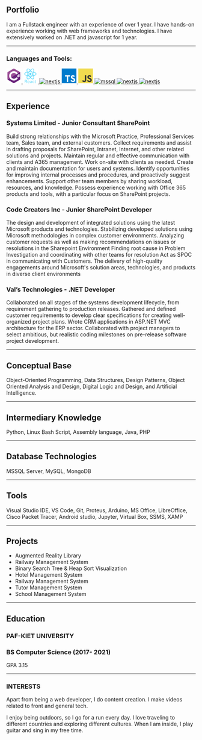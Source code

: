 ## Portfolio

I am a Fullstack engineer with an experience of over 1 year. I have hands-on experience working with web frameworks and technologies. I have extensively worked on .NET and javascript for 1 year.

---

<h3 align="left">Languages and Tools:</h3>
<p align="left"> 
<a href="https://www.w3schools.com/cs/" target="_blank" rel="noreferrer"> <img src="https://raw.githubusercontent.com/devicons/devicon/master/icons/csharp/csharp-original.svg" alt="csharp" width="40" height="40"/> </a>
<a href="https://react.dev/" target="_blank" rel="noreferrer"> <img src="https://raw.githubusercontent.com/devicons/devicon/master/icons/react/react-original-wordmark.svg" alt="react" width="40" height="40"/> </a> 
<a href="https://nextjs.org/" target="_blank" rel="noreferrer"> <img src="https://upload.vectorlogo.zone/logos/nextjs/images/2d3864ef-00e0-4026-ab1d-30e4a98e2899.svg" alt="nextjs" width="auto" height="40"/> </a>  
<a href="https://www.typescriptlang.org/" target="_blank" rel="noreferrer"> <img src="https://raw.githubusercontent.com/devicons/devicon/master/icons/typescript/typescript-original.svg" alt="java" width="40" height="40"/> </a> 
<a href="https://developer.mozilla.org/en-US/docs/Web/JavaScript" target="_blank" rel="noreferrer"> <img src="https://raw.githubusercontent.com/devicons/devicon/master/icons/javascript/javascript-original.svg" alt="nextjs" width="40" height="40"/> </a> 
<!-- <a href="https://angular.io/" target="_blank" rel="noreferrer"> <img src="https://angular.io/assets/images/logos/angular/angular.svg"" alt="angular" width="40" height="40"/> </a>  -->
<a href="https://www.microsoft.com/en-us/sql-server" target="_blank" rel="noreferrer"> <img src="https://www.svgrepo.com/show/303229/microsoft-sql-server-logo.svg" alt="mssql" width="40" height="40"/> </a>
<a href="https://azure.microsoft.com/en-us/" target="_blank" rel="noreferrer"> <img src="https://www.vectorlogo.zone/logos/microsoft_azure/microsoft_azure-icon.svg" alt="nextjs" width="40" height="40"/> </a>  
<a href="https://git-scm.com/" target="_blank" rel="noreferrer"> <img src="https://www.vectorlogo.zone/logos/git-scm/git-scm-icon.svg" alt="nextjs" width="40" height="40"/> </a>  
</p>

---

## Experience

### Systems Limited - Junior Consultant SharePoint

Build strong relationships with the Microsoft Practice, Professional Services team, Sales team, and external customers. Collect requirements and assist in drafting proposals for SharePoint, Intranet, Internet, and other related solutions and projects. Maintain regular and effective communication with clients and A365 management. Work on-site with clients as needed. Create and maintain documentation for users and systems. Identify opportunities for improving internal processes and procedures, and proactively suggest enhancements. Support other team members by sharing workload, resources, and knowledge. Possess experience working with Office 365 products and tools, with a particular focus on SharePoint projects.

### Code Creators Inc - Junior SharePoint Developer

The design and development of integrated solutions using the latest Microsoft products and technologies. Stabilizing developed solutions using Microsoft methodologies in complex customer environments. Analyzing customer requests as well as making recommendations on issues or resolutions in the Sharepoint Environment Finding root cause in Problem Investigation and coordinating with other teams for resolution Act as SPOC in communicating with Customers. The delivery of high-quality engagements around Microsoft's solution areas, technologies, and products in diverse client environments

### Val’s Technologies - .NET Developer

Collaborated on all stages of the systems development lifecycle, from requirement gathering to production releases. Gathered and defined customer requirements to develop clear specifications for creating well-organized project plans. Wrote CRM applications in ASP.NET MVC architecture for the ERP sector. Collaborated with project managers to select ambitious, but realistic coding milestones on pre-release software project development.


---

## Conceptual Base

Object-Oriented Programming, Data Structures, Design Patterns, Object Oriented Analysis and Design, Digital Logic and Design, and Artificial Intelligence.

---

## Intermediary Knowledge

Python, Linux Bash Script, Assembly language, Java, PHP

---

## Database Technologies

MSSQL Server, MySQL, MongoDB

---

## Tools

Visual Studio IDE, VS Code, Git, Proteus, Arduino, MS Office, LibreOffice, Cisco Packet Tracer, Android studio, Jupyter, Virtual Box, SSMS, XAMP

---

## Projects

<ul>
  <li>Augmented Reality Library</li>
  <li>Railway Management System</li>
  <li>Binary Search Tree & Heap Sort Visualization</li>
  <li>Hotel Management System</li>
  <li>Railway Management System</li>
  <li>Tutor Management System </li>
  <li>School Management System </li>
</ul>  


---


## Education

### **PAF-KIET UNIVERSITY**
### BS Computer Science (2017- 2021)
GPA 3.15

---

### INTERESTS
Apart from being a web developer, I do content creation. I make videos related to front and general tech.

I enjoy being outdoors, so I go for a run every day. I love traveling to different countries and exploring different cultures. When I am inside, I play guitar and sing in my free time.
